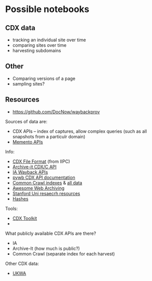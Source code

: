 # Possible notebooks

## CDX data

* tracking an individual site over time
* comparing sites over time
* harvesting subdomains


## Other

* Comparing versions of a page
* sampling sites?

## Resources

* https://github.com/DocNow/waybackprov

Sources of data are:
    
* CDX APIs – index of captures, allow complex queries (such as all snapshots from a particulr domain)
* [Memento APIs](https://timetravel.mementoweb.org/guide/api/)

Info:

* [CDX File Format](http://iipc.github.io/warc-specifications/specifications/cdx-format/cdx-2015/) (from IIPC)
* [Archive-it CDX/C API](https://support.archive-it.org/hc/en-us/articles/115001790023-Access-Archive-It-s-Wayback-index-with-the-CDX-C-API)
* [IA Wayback APIs](https://archive.org/help/wayback_api.php)
* [pywb CDX API documentation](https://github.com/webrecorder/pywb/wiki/CDX-Server-API)
* [Common Crawl indexes](http://index.commoncrawl.org/) & [all data](https://commoncrawl.org/the-data/get-started/)
* [Awesome Web Archiving](http://netpreserve.org/web-archiving/tools-and-software/)
* [Stanford Uni resaecrh resources](https://library.stanford.edu/projects/web-archiving/research-resources/data-formats-and-apis)
* [Hashes](https://blogs.loc.gov/thesignal/2011/11/hashing-out-digital-trust/?loclr=blogsig)

Tools:

* [CDX Toolkit](https://pypi.org/project/cdx-toolkit/0.9.2/)
* 

What publicly available CDX APIs are there?

* IA 
* Archive-It (how much is public?)
* Common Crawl (separate index for each harvest)

Other CDX data:

* [UKWA](https://data.webarchive.org.uk/opendata/ukwa.ds.2/cdx/)